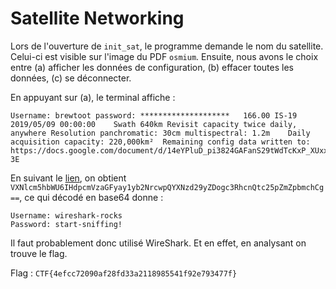 # Satellite Networking

Lors de l'ouverture de `init_sat`, le programme demande le nom du satellite. Celui-ci est visible sur l'image du PDF `osmium`. Ensuite, nous avons le choix entre (a) afficher les données de configuration, (b) effacer toutes les données, (c) se déconnecter.

En appuyant sur (a), le terminal affiche :
```
Username: brewtoot password: ********************	166.00 IS-19 2019/05/09 00:00:00	Swath 640km	Revisit capacity twice daily, anywhere Resolution panchromatic: 30cm multispectral: 1.2m	Daily acquisition capacity: 220,000km²	Remaining config data written to: https://docs.google.com/document/d/14eYPluD_pi3824GAFanS29tWdTcKxP_XUxx7e303-3E
```

En suivant le [lien](https://docs.google.com/document/d/14eYPluD_pi3824GAFanS29tWdTcKxP_XUxx7e303-3E), on obtient `VXNlcm5hbWU6IHdpcmVzaGFyay1yb2NrcwpQYXNzd29yZDogc3RhcnQtc25pZmZpbmchCg==`, ce qui décodé en base64 donne :

```
Username: wireshark-rocks
Password: start-sniffing!
```

Il faut probablement donc utilisé WireShark. Et en effet, en analysant on trouve le flag.

Flag : `CTF{4efcc72090af28fd33a2118985541f92e793477f}`